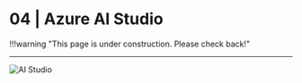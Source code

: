 # 04 | Azure AI Studio

!!!warning "This page is under construction. Please check back!"

---

![AI Studio](https://learn.microsoft.com/en-us/azure/ai-studio/media/explore/ai-studio-home.png)